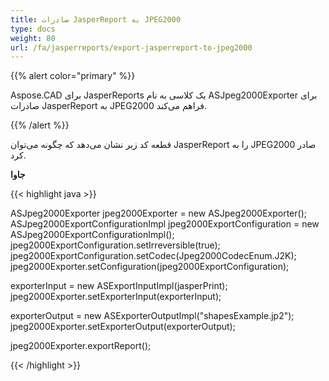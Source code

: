 ```yaml
---
title: صادرات JasperReport به JPEG2000
type: docs
weight: 80
url: /fa/jasperreports/export-jasperreport-to-jpeg2000
---
```


{{% alert color="primary" %}}

Aspose.CAD برای JasperReports یک کلاسی به نام ASJpeg2000Exporter برای صادرات JasperReport به JPEG2000 فراهم می‌کند.

{{% /alert %}}

قطعه کد زیر نشان می‌دهد که چگونه می‌توان JasperReport را به JPEG2000 صادر کرد.

**جاوا**

{{< highlight java >}}

ASJpeg2000Exporter jpeg2000Exporter = new ASJpeg2000Exporter();
ASJpeg2000ExportConfigurationImpl jpeg2000ExportConfiguration = new ASJpeg2000ExportConfigurationImpl();
jpeg2000ExportConfiguration.setIrreversible(true);
jpeg2000ExportConfiguration.setCodec(Jpeg2000CodecEnum.J2K);
jpeg2000Exporter.setConfiguration(jpeg2000ExportConfiguration);

exporterInput = new ASExportInputImpl(jasperPrint);
jpeg2000Exporter.setExporterInput(exporterInput);

exporterOutput = new ASExporterOutputImpl("shapesExample.jp2");
jpeg2000Exporter.setExporterOutput(exporterOutput);

jpeg2000Exporter.exportReport();

{{< /highlight >}}
